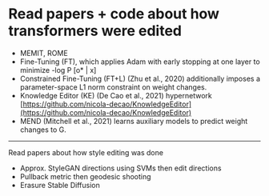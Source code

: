 # Read papers + code about how transformers were edited

- MEMIT, ROME
- Fine-Tuning (FT), which applies Adam with early stopping at one layer to minimize -log P [o* | x]
- Constrained Fine-Tuning (FT+L) (Zhu et al., 2020) additionally imposes a
parameter-space L1 norm constraint on weight changes.
- Knowledge Editor (KE) (De Cao et al., 2021) hypernetwork
[https://github.com/nicola-decao/KnowledgeEditor](https://github.com/nicola-decao/KnowledgeEditor)
- MEND (Mitchell et al., 2021) learns auxiliary models to predict weight changes to G.

---

Read papers about how style editing was done

- Approx. StyleGAN directions using SVMs then edit directions
- Pullback metric then geodesic shooting
- Erasure Stable Diffusion